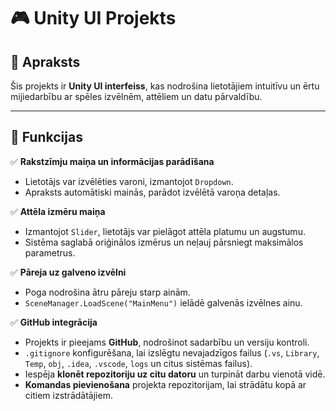 # 🎮 Unity UI Projekts  

## 📌 Apraksts  
Šis projekts ir **Unity UI interfeiss**, kas nodrošina lietotājiem intuitīvu un ērtu mijiedarbību ar spēles izvēlnēm, attēliem un datu pārvaldību.  

---

## 🚀 Funkcijas  
✅ **Rakstzīmju maiņa un informācijas parādīšana**  
- Lietotājs var izvēlēties varoni, izmantojot `Dropdown`.  
- Apraksts automātiski mainās, parādot izvēlētā varoņa detaļas.  

✅ **Attēla izmēru maiņa**  
- Izmantojot `Slider`, lietotājs var pielāgot attēla platumu un augstumu.  
- Sistēma saglabā oriģinālos izmērus un neļauj pārsniegt maksimālos parametrus.  

✅ **Pāreja uz galveno izvēlni**  
- Poga nodrošina ātru pāreju starp ainām.  
- `SceneManager.LoadScene("MainMenu")` ielādē galvenās izvēlnes ainu.  

✅ **GitHub integrācija**  
- Projekts ir pieejams **GitHub**, nodrošinot sadarbību un versiju kontroli.  
- `.gitignore` konfigurēšana, lai izslēgtu nevajadzīgos failus (`.vs`, `Library`, `Temp`, `obj`, `.idea`, `.vscode`, `logs` un citus sistēmas failus).  
- Iespēja **klonēt repozitoriju uz citu datoru** un turpināt darbu vienotā vidē.  
- **Komandas pievienošana** projekta repozitorijam, lai strādātu kopā ar citiem izstrādātājiem.  

